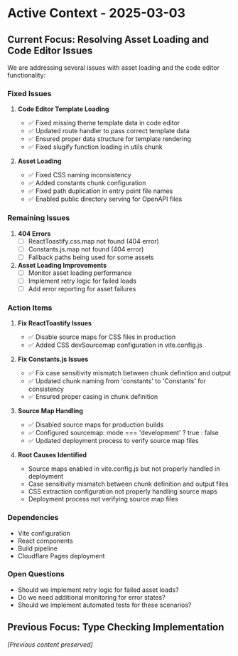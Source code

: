 # Active Context - 2025-03-03

## Current Focus: Resolving Asset Loading and Code Editor Issues

We are addressing several issues with asset loading and the code editor functionality:

### Fixed Issues

1. **Code Editor Template Loading**
   - ✅ Fixed missing theme template data in code editor
   - ✅ Updated route handler to pass correct template data
   - ✅ Ensured proper data structure for template rendering
   - ✅ Fixed slugify function loading in utils chunk

2. **Asset Loading**
   - ✅ Fixed CSS naming inconsistency
   - ✅ Added constants chunk configuration
   - ✅ Fixed path duplication in entry point file names
   - ✅ Enabled public directory serving for OpenAPI files

### Remaining Issues

1. **404 Errors**
   - [ ] ReactToastify.css.map not found (404 error)
   - [ ] Constants.js.map not found (404 error)
   - [ ] Fallback paths being used for some assets

2. **Asset Loading Improvements**
   - [ ] Monitor asset loading performance
   - [ ] Implement retry logic for failed loads
   - [ ] Add error reporting for asset failures

### Action Items

1. **Fix ReactToastify Issues**
   - ✅ Disable source maps for CSS files in production
   - ✅ Added CSS devSourcemap configuration in vite.config.js

2. **Fix Constants.js Issues**
   - ✅ Fix case sensitivity mismatch between chunk definition and output
   - ✅ Updated chunk naming from 'constants' to 'Constants' for consistency
   - ✅ Ensured proper casing in chunk definition

3. **Source Map Handling**
   - ✅ Disabled source maps for production builds
   - ✅ Configured sourcemap: mode === 'development' ? true : false
   - ✅ Updated deployment process to verify source map files

4. **Root Causes Identified**
   - Source maps enabled in vite.config.js but not properly handled in deployment
   - Case sensitivity mismatch between chunk definition and output files
   - CSS extraction configuration not properly handling source maps
   - Deployment process not verifying source map files

### Dependencies
- Vite configuration
- React components
- Build pipeline
- Cloudflare Pages deployment

### Open Questions
- Should we implement retry logic for failed asset loads?
- Do we need additional monitoring for error states?
- Should we implement automated tests for these scenarios?

## Previous Focus: Type Checking Implementation
*[Previous content preserved]*
